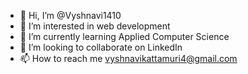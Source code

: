 - 👋 Hi, I’m @Vyshnavi1410
- 👀 I’m interested in web development
- 🌱 I’m currently learning Applied Computer Science
- 💞️ I’m looking to collaborate on LinkedIn
- 📫 How to reach me vyshnavikattamuri4@gmail.com

<!---
Vyshnavi1410/Vyshnavi1410 is a ✨ special ✨ repository because its `README.md` (this file) appears on your GitHub profile.
You can click the Preview link to take a look at your changes.
--->
